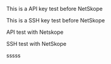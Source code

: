 This is a API key test before NetSkope

This is a SSH key test before NetSkope

API test with Netskope

SSH test with NetSkope




sssss





